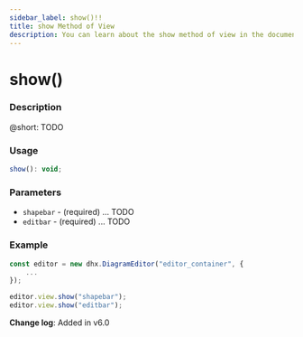 ```yaml
---
sidebar_label: show()!!
title: show Method of View
description: You can learn about the show method of view in the documentation of the DHTMLX JavaScript Diagram library. Browse developer guides and API reference, try out code examples and live demos, and download a free 30-day evaluation version of DHTMLX Diagram.
---
```


# show()

### Description

@short: TODO

### Usage

~~~js
show(): void;
~~~

### Parameters

- `shapebar` - (required) ... TODO
- `editbar` - (required) ... TODO

### Example

~~~js
const editor = new dhx.DiagramEditor("editor_container", {
    ...
});

editor.view.show("shapebar"); 
editor.view.show("editbar");
~~~

**Change log**: Added in v6.0
